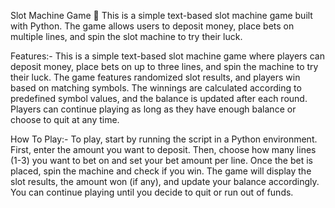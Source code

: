 Slot Machine Game 🎰
This is a simple text-based slot machine game built with Python. The game allows users to deposit money, place bets on multiple lines, and spin the slot machine to try their luck.

Features:-
This is a simple text-based slot machine game where players can deposit money, place bets on up to three lines, and spin the machine to try their luck. The game features randomized slot results, and players win based on matching symbols. The winnings are calculated according to predefined symbol values, and the balance is updated after each round. Players can continue playing as long as they have enough balance or choose to quit at any time.

How To Play:-
To play, start by running the script in a Python environment. First, enter the amount you want to deposit. Then, choose how many lines (1-3) you want to bet on and set your bet amount per line. Once the bet is placed, spin the machine and check if you win. The game will display the slot results, the amount won (if any), and update your balance accordingly. You can continue playing until you decide to quit or run out of funds.
